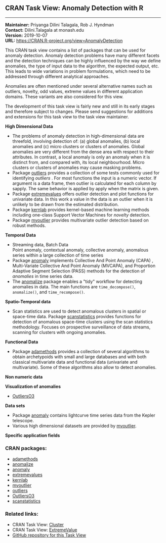 ## CRAN Task View: Anomaly Detection with R

                                                                     
--------------- --------------------------------------------------   
**Maintainer:** Priyanga Dilini Talagala, Rob J. Hyndman             
**Contact:**    Dilini.Talagala at monash.edu                        
**Version:**    2019-10-07                                           
**URL:**        <https://CRAN.R-project.org/view=AnomalyDetection>   

<div>

This CRAN task view contains a list of packages that can be used for
anomaly detection. Anomaly detection problems have many different facets
and the detection techniques can be highly influenced by the way we
define anomalies, the type of input data to the algorithm, the expected
output, etc. This leads to wide variations in problem formulations,
which need to be addressed through different analytical approaches.

Anomalies are often mentioned under several alternative names such as
outliers, novelty, odd values, extreme values in different application
domains. These variants are also considered for this view.

The development of this task view is fairly new and still in its early
stages and therefore subject to changes. Please send suggestions for
additions and extensions for this task view to the task view maintainer.

**High Dimensional Data**

  - The problems of anomaly detection in high-dimensional data are
    threefold, involving detection of: (a) global anomalies, (b) local
    anomalies and (c) micro clusters or clusters of anomalies. Global
    anomalies are very different from the dense area with respect to
    their attributes. In contrast, a local anomaly is only an anomaly
    when it is distinct from, and compared with, its local
    neighbourhood. Micro clusters or clusters of anomalies may cause
    masking problems.
  - Package [outliers](https://cran.r-project.org/package=outliers) provides a
    collection of some tests commonly used for identifying *outliers* .
    For most functions the input is a numeric vector. If argument is a
    data frame, then outlier is calculated for each column by sapply.
    The same behavior is applied by apply when the matrix is given.
  - Package [extremevalues](https://cran.r-project.org/package=extremevalues) offers
    outlier detection and plot functions for univariate data. In this
    work a value in the data is an outlier when it is unlikely to be
    drawn from the estimated distribution.
  - Package [kernlab](https://cran.r-project.org/package=kernlab) provides
    kernel-based machine learning methods including one-class Support
    Vector Machines for *novelty* detection.
  - Package [mvoutlier](https://cran.r-project.org/package=mvoutlier) provides
    multivariate outlier detection based on robust methods.

**Temporal Data**

  - Streaming data, Batch Data  
    Point anomaly, contextual anomaly, collective anomaly, anomalous
    series within a large collection of time series
  - Package [anomaly](https://cran.r-project.org/package=anomaly) implements
    Collective And Point Anomaly (CAPA) , Multi-Variate Collective And
    Point Anomaly (MVCAPA), and Proportion Adaptive Segment Selection
    (PASS) methods for the detection of *anomalies* in time series data.
  - The [anomalize](https://cran.r-project.org/package=anomalize) package enables a
    "tidy" workflow for detecting anomalies in data. The main functions
    are `time_decompose()`, `anomalize()`, and `time_recompose()`.

**Spatio-Temporal data**

  - Scan statistics are used to detect anomalous clusters in spatial or
    space-time data. Package
    [scanstatistics](https://cran.r-project.org/package=scanstatistics) provides
    functions for detection of anomalous space-time clusters using the
    scan statistics methodology. Focuses on prospective surveillance of
    data streams, scanning for clusters with ongoing anomalies.

**Functional Data**

  - Package [adamethods](https://cran.r-project.org/package=adamethods) provides a
    collection of several algorithms to obtain archetypoids with small
    and large databases and with both classical multivariate data and
    functional data (univariate and multivariate). Some of these
    algorithms also allow to detect anomalies.

**Non numeric data**

**Visualization of anomalies**

  - [OutliersO3](https://cran.r-project.org/package=OutliersO3)

**Data sets**

  - Package [anomaly](https://cran.r-project.org/package=anomaly) contains
    lightcurve time series data from the Kepler telescope.
  - Various high dimensional datasets are provided by
    [mvoutlier](https://cran.r-project.org/package=mvoutlier).

**Specific application fields**

</div>

### CRAN packages:

  - [adamethods](https://cran.r-project.org/package=adamethods)
  - [anomalize](https://cran.r-project.org/package=anomalize)
  - [anomaly](https://cran.r-project.org/package=anomaly)
  - [extremevalues](https://cran.r-project.org/package=extremevalues)
  - [kernlab](https://cran.r-project.org/package=kernlab)
  - [mvoutlier](https://cran.r-project.org/package=mvoutlier)
  - [outliers](https://cran.r-project.org/package=outliers)
  - [OutliersO3](https://cran.r-project.org/package=OutliersO3)
  - [scanstatistics](https://cran.r-project.org/package=scanstatistics)

### Related links:

  - CRAN Task View: [Cluster](Cluster.html)
  - CRAN Task View: [ExtremeValue](ExtremeValue.html)
  - [GitHub repository for this Task
    View](https://github.com/pridiltal/ctv-AnomalyDetection)
